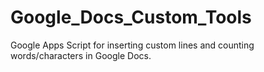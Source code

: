 # Google_Docs_Custom_Tools
Google Apps Script for inserting custom lines and counting words/characters in Google Docs.
